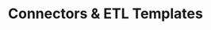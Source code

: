 ---
layout: external-link
title: Connectors &amp; ETL Templates
sidebar: publisher
type: connector
audience: publisher
external_url: http://socrata.github.io/connectors/
---